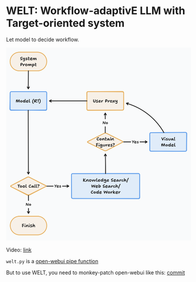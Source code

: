 # WELT: Workflow-adaptivE LLM with Target-oriented system

Let model to decide workflow.

![image-20250309162426011](assets/image-20250309162426011.png)

Video: [link](https://ihepbox.ihep.ac.cn/ihepbox/index.php/s/eyyWEdY0BTLp6UH)

`welt.py` is a [open-webui pipe function](https://docs.openwebui.com/features/plugin/functions/pipe/)

But to use WELT, you need to monkey-patch open-webui like this: [commit](https://github.com/open-webui/open-webui/commit/bc79483b7bc6e85853eefef986afea7192041501)

